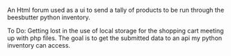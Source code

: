 An Html forum used as a ui to send a tally of products to be run through
the beesbutter python inventory.

To Do:
Getting lost in the use of local storage for the shopping cart meeting up with php files. 
The goal is to get the submitted data to an api my python inventory can access.
